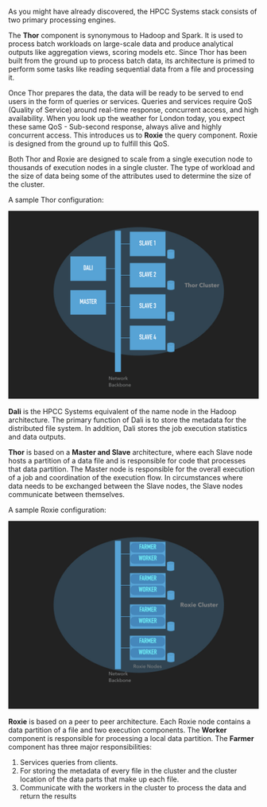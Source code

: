 As you might have already discovered, the HPCC Systems stack consists of two primary processing engines.

The **Thor** component is synonymous to Hadoop and Spark. It is used to process batch workloads on large-scale data and produce analytical outputs like aggregation views, scoring models etc. Since Thor has been built from the ground up to process batch data, its architecture is primed to perform some tasks like reading sequential data from a file and processing it.

Once Thor prepares the data, the data will be ready to be served to end users in the form of queries or services. Queries and services require QoS (Quality of Service) around real-time response, concurrent access, and high availability. When you look up the weather for London today, you expect these same QoS - Sub-second response, always alive and highly concurrent access. This introduces us to **Roxie** the query component. Roxie is designed from the ground up to fulfill this QoS.

Both Thor and Roxie are designed to scale from a single execution node to thousands of execution nodes in a single cluster. The type of workload and the size of data being some of the attributes used to determine the size of the cluster.

A sample Thor configuration:

![](/assets/images/Architecture.002.jpeg)

**Dali** is the HPCC Systems equivalent of the name node in the Hadoop architecture. The primary function of Dali is to store the metadata for the distributed file system. In addition, Dali stores the job execution statistics and data outputs. 

**Thor** is based on a **Master and Slave** architecture, where each Slave node hosts a partition of a data file and is responsible for code that processes that data partition. The Master node is responsible for the overall execution of a job and coordination of the execution flow. In circumstances where data needs to be exchanged between the Slave nodes, the Slave nodes communicate between themselves. 

A sample Roxie configuration:

![](/assets/images/Architecture.003.jpeg)


**Roxie** is based on a peer to peer architecture. Each Roxie node contains a data partition of a file and two execution components. The **Worker** component is responsible for processing a local data partition.  The **Farmer** component has three major responsibilities:

1. Services queries from clients.
1. For storing the metadata of every file in the cluster and the cluster location of the data parts that make up each file. 
1. Communicate with the workers in the cluster to process the data and return the results


